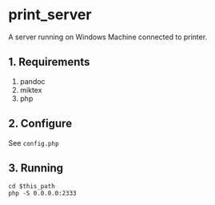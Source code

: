 # print_server

A server running on Windows Machine connected to printer.

## 1. Requirements

1. pandoc
2. miktex
3. php


## 2. Configure

See `config.php`

## 3. Running

```
cd $this_path
php -S 0.0.0.0:2333
```
